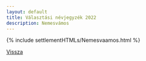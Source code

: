 ```yaml
---
layout: default
title: Választási névjegyzék 2022
description: Nemesvámos
---
```


{% include settlementHTMLs/Nemesvaamos.html %}

[Vissza](../)